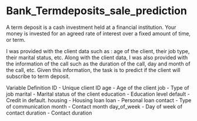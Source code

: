 # Bank_Termdeposits_sale_prediction

A term deposit is a cash investment held at a financial institution. Your
money is invested for an agreed rate of interest over a fixed amount of
time, or term.


I was provided with the client data such as : age of the client, their job
type, their marital status, etc. Along with the client data, I was also
provided with the information of the call such as the duration of the call, day
and month of the call, etc. Given this information, the task is to predict if
the client will subscribe to term deposit.

Variable Definition
ID - Unique client ID
age - Age of the client
job - Type of job
marital - Marital status of the client
education - Education level
default - Credit in default.
housing - Housing loan
loan - Personal loan
contact - Type of communication
month - Contact month
day_of_week - Day of week of contact
duration - Contact duration
